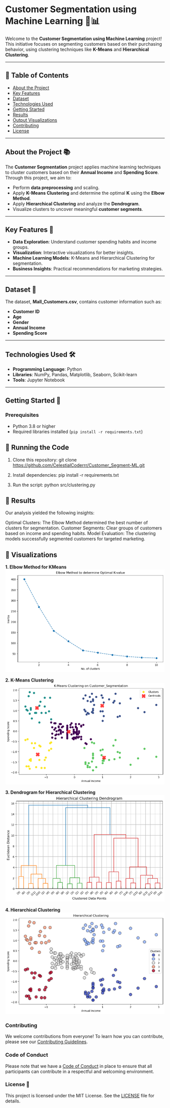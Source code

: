 # Customer Segmentation using Machine Learning 🚀📊

Welcome to the **Customer Segmentation using Machine Learning** project! This initiative focuses on segmenting customers based on their purchasing behavior, using clustering techniques like **K-Means** and **Hierarchical Clustering**.

---

## 📝 Table of Contents

- [About the Project](#about-the-project)
- [Key Features](#key-features)
- [Dataset](#dataset)
- [Technologies Used](#technologies-used)
- [Getting Started](#getting-started)
- [Results](#results)
- [Output Visualizations](#output-visualizations)
- [Contributing](#contributing)
- [License](#license)

---

## About the Project 📚

The **Customer Segmentation** project applies machine learning techniques to cluster customers based on their **Annual Income** and **Spending Score**. Through this project, we aim to:

- Perform **data preprocessing** and scaling.
- Apply **K-Means Clustering** and determine the optimal **K** using the **Elbow Method**.
- Apply **Hierarchical Clustering** and analyze the **Dendrogram**.
- Visualize clusters to uncover meaningful **customer segments**.

---

## Key Features 🎯

- **Data Exploration**: Understand customer spending habits and income groups.
- **Visualization**: Interactive visualizations for better insights.
- **Machine Learning Models**: K-Means and Hierarchical Clustering for segmentation.
- **Business Insights**: Practical recommendations for marketing strategies.

---

## Dataset 📂

The dataset, **Mall_Customers.csv**, contains customer information such as:
- **Customer ID**
- **Age**
- **Gender**
- **Annual Income**
- **Spending Score**

---

## Technologies Used 🛠️

- **Programming Language**: Python
- **Libraries**: NumPy, Pandas, Matplotlib, Seaborn, Scikit-learn
- **Tools**: Jupyter Notebook

---

## Getting Started 🚀

### Prerequisites
- Python 3.8 or higher
- Required libraries installed (`pip install -r requirements.txt`)

## 🚀 Running the Code
1. Clone this repository:
   git clone https://github.com/CelestialCoderrr/Customer_Segment-ML.git

2. Install dependencies:
   pip install -r requirements.txt

3. Run the script:
   python src/clustering.py

## 📌 Results
Our analysis yielded the following insights:

Optimal Clusters: The Elbow Method determined the best number of clusters for segmentation.
Customer Segments: Clear groups of customers based on income and spending habits.
Model Evaluation: The clustering models successfully segmented customers for targeted marketing.

## 📸 Visualizations
**1. Elbow Method for KMeans**  
![Elbow Method](images/elbow.png)

**2. K-Means Clustering**  
![K-Means](images/kmeans.png)

**3. Dendrogram for Hierarchical Clustering**  
![Dendrogram](images/dendrogram.png)

**4. Hierarchical Clustering**  
![Hierarchical](images/hierarchical.png)

### Contributing
We welcome contributions from everyone! To learn how you can contribute, please see our [Contributing Guidelines](CONTRIBUTING.md).

### Code of Conduct
Please note that we have a [Code of Conduct](CODE_OF_CONDUCT.md) in place to ensure that all participants can contribute in a respectful and welcoming environment.

### License 📜
This project is licensed under the MIT License. See the [LICENSE](LICENSE) file for details.
